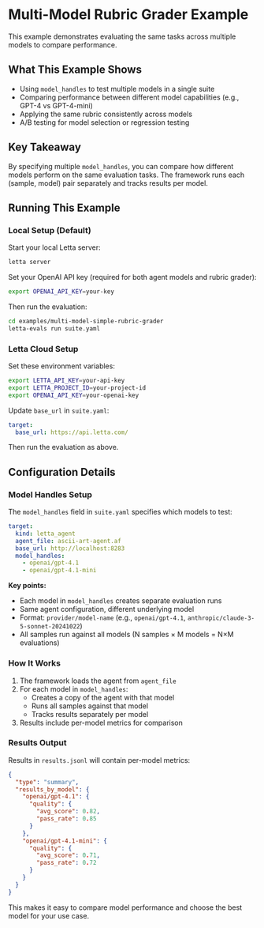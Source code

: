 # Multi-Model Rubric Grader Example

This example demonstrates evaluating the same tasks across multiple models to compare performance.

## What This Example Shows

- Using `model_handles` to test multiple models in a single suite
- Comparing performance between different model capabilities (e.g., GPT-4 vs GPT-4-mini)
- Applying the same rubric consistently across models
- A/B testing for model selection or regression testing

## Key Takeaway

By specifying multiple `model_handles`, you can compare how different models perform on the same evaluation tasks. The framework runs each (sample, model) pair separately and tracks results per model.

## Running This Example

### Local Setup (Default)

Start your local Letta server:
```bash
letta server
```

Set your OpenAI API key (required for both agent models and rubric grader):
```bash
export OPENAI_API_KEY=your-key
```

Then run the evaluation:
```bash
cd examples/multi-model-simple-rubric-grader
letta-evals run suite.yaml
```

### Letta Cloud Setup

Set these environment variables:
```bash
export LETTA_API_KEY=your-api-key
export LETTA_PROJECT_ID=your-project-id
export OPENAI_API_KEY=your-openai-key
```

Update `base_url` in `suite.yaml`:
```yaml
target:
  base_url: https://api.letta.com/
```

Then run the evaluation as above.

## Configuration Details

### Model Handles Setup

The `model_handles` field in `suite.yaml` specifies which models to test:

```yaml
target:
  kind: letta_agent
  agent_file: ascii-art-agent.af
  base_url: http://localhost:8283
  model_handles:
    - openai/gpt-4.1
    - openai/gpt-4.1-mini
```

**Key points:**
- Each model in `model_handles` creates separate evaluation runs
- Same agent configuration, different underlying model
- Format: `provider/model-name` (e.g., `openai/gpt-4.1`, `anthropic/claude-3-5-sonnet-20241022`)
- All samples run against all models (N samples × M models = N×M evaluations)

### How It Works

1. The framework loads the agent from `agent_file`
2. For each model in `model_handles`:
   - Creates a copy of the agent with that model
   - Runs all samples against that model
   - Tracks results separately per model
3. Results include per-model metrics for comparison

### Results Output

Results in `results.jsonl` will contain per-model metrics:

```json
{
  "type": "summary",
  "results_by_model": {
    "openai/gpt-4.1": {
      "quality": {
        "avg_score": 0.82,
        "pass_rate": 0.85
      }
    },
    "openai/gpt-4.1-mini": {
      "quality": {
        "avg_score": 0.71,
        "pass_rate": 0.72
      }
    }
  }
}
```

This makes it easy to compare model performance and choose the best model for your use case.
